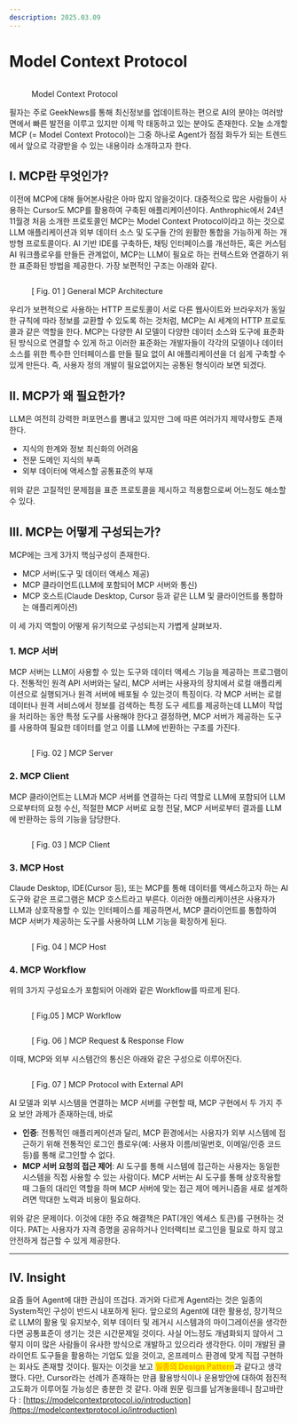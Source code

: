```yaml
---
description: 2025.03.09
---
```


# Model Context Protocol

<figure><img src="../.gitbook/assets/image.png" alt=""><figcaption><p>Model Context Protocol</p></figcaption></figure>

필자는 주로 GeekNews를 통해 최신정보를 업데이트하는 편으로 AI의 분야는 여러방면에서 빠른 발전을 이루고 있지만 이제 막 태동하고 있는 분야도 존재한다. 오늘 소개할 MCP (= Model Context Protocol)는 그중 하나로 Agent가 점점 화두가 되는 트렌드에서 앞으로 각광받을 수 있는 내용이라 소개하고자 한다.&#x20;

## Ⅰ. MCP란 무엇인가?

이전에 MCP에 대해 들어본사람은 아마 많지 않을것이다. 대중적으로 많은 사람들이 사용하는 Cursor도 MCP를 활용하여 구축된 애플리케이션이다. Anthrophic에서 24년 11월경 처음 소개한 프로토콜인 MCP는 Model Context Protocol이라고 하는 것으로 LLM 애플리케이션과 외부 데이터 소스 및 도구들 간의 원활한 통합을 가능하게 하는 개방형 프로토콜이다. AI 기반 IDE를 구축하든, 채팅 인터페이스를 개선하든, 혹은 커스텀 AI 워크플로우를 만들든 관계없이, MCP는 LLM이 필요로 하는 컨텍스트와 연결하기 위한 표준화된 방법을 제공한다. 가장 보편적인 구조는 아래와 같다.

<figure><img src="../.gitbook/assets/image (9).png" alt=""><figcaption><p>[ Fig. 01 ] General MCP Architecture</p></figcaption></figure>

우리가 보편적으로 사용하는 HTTP 프로토콜이 서로 다른 웹사이트와 브라우저가 동일한 규칙에 따라 정보를 교환할 수 있도록 하는 것처럼, MCP는 AI 세계의 HTTP 프로토콜과 같은 역할을 한다. MCP는 다양한 AI 모델이 다양한 데이터 소스와 도구에 표준화된 방식으로 연결할 수 있게 하고 이러한 표준화는 개발자들이 각각의 모델이나 데이터 소스를 위한 특수한 인터페이스를 만들 필요 없이 AI 애플리케이션을 더 쉽게 구축할 수 있게 만든다. 즉, 사용자 정의 개발이 필요없어지는 공통된 형식이라 보면 되겠다.

## Ⅱ. MCP가 왜 필요한가?

LLM은 여전히 강력한 퍼포먼스를 뽐내고 있지만 그에 따른 여러가지 제약사항도 존재한다.

* 지식의 한계와 정보 최신화의 어려움
* 전문 도메인 지식의 부족
* 외부 데이터에 액세스할 공통표준의 부재

위와 같은 고질적인 문제점을 표준 프로토콜을 제시하고 적용함으로써 어느정도 해소할 수 있다.

## Ⅲ. MCP는 어떻게 구성되는가?

MCP에는 크게 3가지 핵심구성이 존재한다.

* MCP 서버(도구 및 데이터 액세스 제공)
* MCP 클라이언트(LLM에 포함되어 MCP 서버와 통신)
* MCP 호스트(Claude Desktop, Cursor 등과 같은 LLM 및 클라이언트를 통합하는 애플리케이션)&#x20;

이 세 가지 역할이 어떻게 유기적으로 구성되는지 가볍게  살펴보자.&#x20;

### 1. MCP 서버

MCP 서버는 LLM이 사용할 수 있는 도구와 데이터 액세스 기능을 제공하는 프로그램이다. 전통적인 원격 API 서버와는 달리, MCP 서버는 사용자의 장치에서 로컬 애플리케이션으로 실행되거나 원격 서버에 배포될 수 있는것이 특징이다. 각 MCP 서버는 로컬 데이터나 원격 서비스에서 정보를 검색하는 특정 도구 세트를 제공하는데 LLM이 작업을 처리하는 동안 특정 도구를 사용해야 한다고 결정하면, MCP 서버가 제공하는 도구를 사용하여 필요한 데이터를 얻고 이를 LLM에 반환하는 구조를 가진다.

<figure><img src="../.gitbook/assets/image (1).png" alt=""><figcaption><p>[ Fig. 02 ] MCP Server</p></figcaption></figure>

### 2. MCP Client

MCP 클라이언트는 LLM과 MCP 서버를 연결하는 다리 역할로 LLM에 포함되어 LLM으로부터의 요청 수신, 적절한 MCP 서버로 요청 전달, MCP 서버로부터 결과를 LLM에 반환하는 등의 기능을 담당한다.

<figure><img src="../.gitbook/assets/image (2).png" alt=""><figcaption><p>[ Fig. 03 ] MCP Client </p></figcaption></figure>

### 3. MCP Host

Claude Desktop, IDE(Cursor 등), 또는 MCP를 통해 데이터를 액세스하고자 하는 AI 도구와 같은 프로그램은 MCP 호스트라고 부른다. 이러한 애플리케이션은 사용자가 LLM과 상호작용할 수 있는 인터페이스를 제공하면서, MCP 클라이언트를 통합하여 MCP 서버가 제공하는 도구를 사용하여 LLM 기능을 확장하게 된다.

<figure><img src="../.gitbook/assets/image (3).png" alt=""><figcaption><p>[ Fig. 04 ] MCP Host</p></figcaption></figure>

### 4. MCP Workflow

위의 3가지 구성요소가 포함되어 아래와 같은 Workflow를 따르게 된다.

<figure><img src="../.gitbook/assets/image (5).png" alt=""><figcaption><p>[ Fig.05 ] MCP Workflow</p></figcaption></figure>

<figure><img src="../.gitbook/assets/image (7).png" alt=""><figcaption><p>[ Fig. 06 ] MCP Request &#x26; Response Flow</p></figcaption></figure>

이때, MCP와 외부 시스템간의 통신은 아래와 같은 구성으로 이루어진다.

<figure><img src="../.gitbook/assets/image (8).png" alt=""><figcaption><p>[ Fig. 07 ] MCP Protocol with External API</p></figcaption></figure>

AI 모델과 외부 시스템을 연결하는 MCP 서버를 구현할 때, MCP 구현에서 두 가지 주요 보안 과제가 존재하는데, 바로

* **인증**: 전통적인 애플리케이션과 달리, MCP 환경에서는 사용자가 외부 시스템에 접근하기 위해 전통적인 로그인 플로우(예: 사용자 이름/비밀번호, 이메일/인증 코드 등)를 통해 로그인할 수 없다.
* **MCP 서버 요청의 접근 제어**: AI 도구를 통해 시스템에 접근하는 사용자는 동일한 시스템을 직접 사용할 수 있는 사람이다. MCP 서버는 AI 도구를 통해 상호작용할 때 그들의 대리인 역할을 하며 MCP 서버에 맞는 접근 제어 메커니즘을 새로 설계하려면 막대한 노력과 비용이 필요하다.

위와 같은 문제이다. 이것에 대한 주요 해결책은 PAT(개인 엑세스 토큰)를 구현하는 것이다. PAT는 사용자가 자격 증명을 공유하거나 인터랙티브 로그인을 필요로 하지 않고 안전하게 접근할 수 있게 제공한다.

***

## Ⅳ. Insight

요즘 들어 Agent에 대한 관심이 뜨겁다. 과거와 다르게 Agent라는 것은 일종의 System적인 구성이 반드시 내포하게 된다. 앞으로의 Agent에 대한 활용성, 장기적으로 LLM의 활용 및 유지보수, 외부 데이터 및 레거시 시스템과의 마이그레이션을 생각한다면 공통표준이 생기는 것은 시간문제일 것이다. 사실 어느정도 개념화되지 않아서 그렇지 이미 많은 사람들이 유사한 방식으로 개발하고 있으리라 생각한다. 이미 개발된 클라이언트 도구들을 활용하는 기업도 있을 것이고, 온프레미스 환경에 맞게 직접 구현하는 회사도 존재할 것이다. 필자는 이것을 보고 <mark style="color:orange;">**일종의 Design Pattern**</mark>과 같다고 생각했다. 다만, Cursor라는 선례가 존재하는 만큼 활용방식이나 운용방안에 대하여 점진적 고도화가 이루어질 가능성은 충분한 것 같다. 아래 원문 링크를 남겨놓을테니 참고바란다 : [https://modelcontextprotocol.io/introduction](https://modelcontextprotocol.io/introduction)

